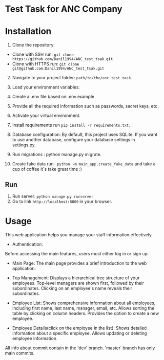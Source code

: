 # Test Task for ANC Company

# Installation

1. Clone the repository:

* Clone with SSH run: `git clone https://github.com/Danil1994/ANC_test_tsak.git`
* Clone with HTTPS run: `git clone git@github.com:Danil1994/ANC_test_tsak.git`

2. Navigate to your project folder: `path/to/the/anc_test_task`.
3. Load your environment variables:
4. Create a .env file based on .env.example.
5. Provide all the required information such as passwords, secret keys, etc.
6. Activate your virtual environment.
7. Install requirements run `pip install -r requirements.txt`.

8. Database configuration:
   By default, this project uses SQLite.
   If you want to use another database, configure your database settings in settings.py.
9. Run migrations : python manage.py migrate.
10. Create fake data run ` python -m main_app.create_fake_data` and take a cup of coffee it`s take great time :)

## Run

1. Run server: `python manage.py runserver`
2. Go to link `http://localhost:8000` in your browser.

# Usage

This web application helps you manage your staff information effectively.

* Authentication:

Before accessing the main features, users must either log in or sign up.

* Main Page:
  The main page provides a brief introduction to the web application.

* Top Management:
  Displays a hierarchical tree structure of your employees.
  Top-level managers are shown first, followed by their subordinates.
  Clicking on an employee's name reveals their subordinates.
* Employee List:
  Shows comprehensive information about all employees, including first name, last name, manager, email, etc.
  Allows sorting the table by clicking on column headers.
  Provides the option to create a new employee.

* Employee Details(click on the employee in the list):
  Shows detailed information about a specific employee.
  Allows updating or deleting employee information.

All info about commit contain in the 'dev' branch. 'master' branch has only main commits.